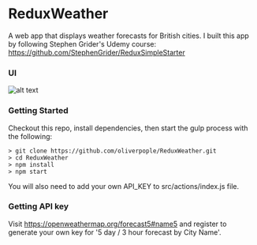 # ReduxWeather

A web app that displays weather forecasts for British cities. I built this app by following Stephen Grider's Udemy course: https://github.com/StephenGrider/ReduxSimpleStarter

### UI
![alt text](https://user-images.githubusercontent.com/28346556/34717768-171e8b66-f52c-11e7-81e8-1f9e6116e9bf.png)

### Getting Started

Checkout this repo, install dependencies, then start the gulp process with the following:

```
> git clone https://github.com/oliverpople/ReduxWeather.git
> cd ReduxWeather
> npm install
> npm start
```
You will also need to add your own API_KEY to src/actions/index.js file.

### Getting API key 

Visit https://openweathermap.org/forecast5#name5 and register to generate your own key for '5 day / 3 hour forecast by City Name'.
